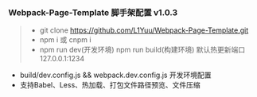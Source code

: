 <h3>Webpack-Page-Template 脚手架配置 v1.0.3</h3>

> + git clone https://github.com/L1Yuu/Webpack-Page-Template.git
> + npm i  或  cnpm i
> + npm run dev(开发环境)  npm run build(构建环境)  默认热更新端口 127.0.0.1:1234

+ build/dev.config.js && webpack.dev.config.js 开发环境配置
+ 支持Babel、Less、热加载、打包文件路径预览、文件压缩
